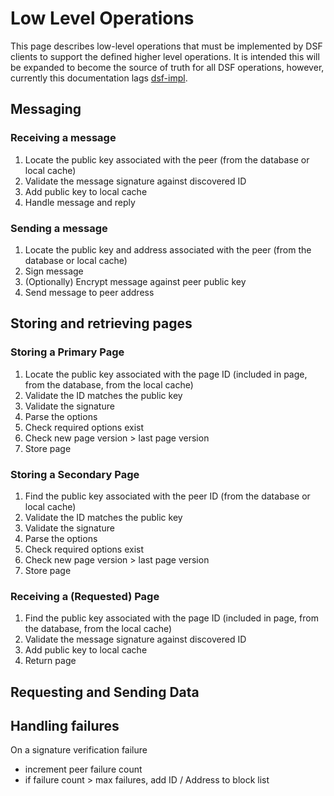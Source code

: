 # Low Level Operations

This page describes low-level operations that must be implemented by DSF clients to support the defined higher level operations.
It is intended this will be expanded to become the source of truth for all DSF operations, however, currently this documentation lags [dsf-impl]().

## Messaging

### Receiving a message

1. Locate the public key associated with the peer \(from the database or local cache\)
2. Validate the message signature against discovered ID
3. Add public key to local cache
4. Handle message and reply

### Sending a message

1. Locate the public key and address associated with the peer \(from the database or local cache\)
2. Sign message
3. (Optionally) Encrypt message against peer public key
4. Send message to peer address

## Storing and retrieving pages

### Storing a Primary Page

1. Locate the public key associated with the page ID \(included in page, from the database, from the local cache\)
2. Validate the ID matches the public key
3. Validate the signature
4. Parse the options
5. Check required options exist
6. Check new page version > last page version
7. Store page

### Storing a Secondary Page

1. Find the public key associated with the peer ID \(from the database or local cache\)
2. Validate the ID matches the public key
3. Validate the signature
4. Parse the options
5. Check required options exist
6. Check new page version > last page version
7. Store page

### Receiving a \(Requested\) Page

1. Find the public key associated with the page ID \(included in page, from the database, from the local cache\)
2. Validate the message signature against discovered ID
3. Add public key to local cache
4. Return page

## Requesting and Sending Data

## Handling failures

On a signature verification failure

* increment peer failure count
* if failure count &gt; max failures, add ID / Address to block list

